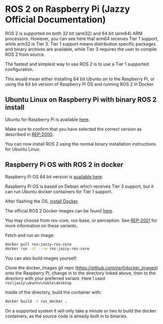 # ROS 2 on Raspberry Pi (Jazzy Official Documentation)

ROS 2 is supported on both 32 bit (arm32) and 64 bit (arm64) ARM processors. However, you can see here that arm64 receives Tier 1 support, while arm32 is Tier 3. Tier 1 support means distribution specific packages and binary archives are available, while Tier 3 requires the user to compile ROS 2 from source.

The fastest and simplest way to use ROS 2 is to use a Tier 1 supported configuration.

This would mean either installing 64 bit Ubuntu on to the Raspberry Pi, or using the 64 bit version of Raspberry Pi OS and running ROS 2 in Docker.

## Ubuntu Linux on Raspberry Pi with binary ROS 2 install

Ubuntu for Raspberry Pi is available [here](https://ubuntu.com/download/raspberry-pi).

Make sure to confirm that you have selected the correct version as described in [REP-2000](https://www.ros.org/reps/rep-2000.html).

You can now install ROS 2 using the normal binary installation instructions for Ubuntu Linux.

## Raspberry Pi OS with ROS 2 in docker

Raspberry Pi OS 64 bit version is [available here](https://www.raspberrypi.com/software/operating-systems/).

Raspberry Pi OS is based on Debian which receives Tier 3 support, but it can run Ubuntu docker containers for Tier 1 support.

After flashing the OS, [install Docker](https://docs.docker.com/engine/install/debian/#install-using-the-convenience-script).

The official ROS 2 Docker images can be found [here](https://hub.docker.com/_/ros/tags).

You may choose from ros-core, ros-base, or perception. See [REP-2001](https://www.ros.org/reps/rep-2001.html) for more information on these variants.

Fetch and run an image:

```bash
docker pull ros:jazzy-ros-core
docker run -it --rm ros:jazzy-ros-core
```

You can also build images yourself:

Clone the docker_images git repo (https://github.com/osrf/docker_images) onto the Raspberry Pi, change in to the directory linked above, then to the directory with your preferred variant. Here I used `ros\jazzy\ubuntu\noble\desktop`

Inside of the directory, build the container with:

```bash
docker build -t ros_docker .
```

On a supported system it will only take a minute or two to build the docker containers, as the source code is already built in to binaries.

